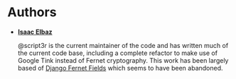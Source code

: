 Authors
===============

* __[Isaac Elbaz](https://github.com/script3r)__

    @script3r is the current maintainer of the code and has written much of the
    current code base, including a complete refactor to make use of Google Tink instead of Fernet cryptography. This work has been largely based of [Django Fernet Fields](https://github.com/orcasgit/django-fernet-fields) which seems to have been abandoned.
